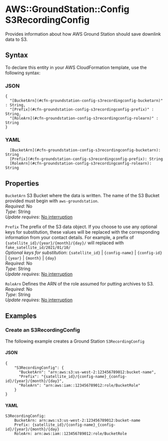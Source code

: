 # AWS::GroundStation::Config S3RecordingConfig<a name="aws-properties-groundstation-config-s3recordingconfig"></a>

 Provides information about how AWS Ground Station should save downlink data to S3\. 

## Syntax<a name="aws-properties-groundstation-config-s3recordingconfig-syntax"></a>

To declare this entity in your AWS CloudFormation template, use the following syntax:

### JSON<a name="aws-properties-groundstation-config-s3recordingconfig-syntax.json"></a>

```
{
  "[BucketArn](#cfn-groundstation-config-s3recordingconfig-bucketarn)" : String,
  "[Prefix](#cfn-groundstation-config-s3recordingconfig-prefix)" : String,
  "[RoleArn](#cfn-groundstation-config-s3recordingconfig-rolearn)" : String
}
```

### YAML<a name="aws-properties-groundstation-config-s3recordingconfig-syntax.yaml"></a>

```
  [BucketArn](#cfn-groundstation-config-s3recordingconfig-bucketarn): String
  [Prefix](#cfn-groundstation-config-s3recordingconfig-prefix): String
  [RoleArn](#cfn-groundstation-config-s3recordingconfig-rolearn): String
```

## Properties<a name="aws-properties-groundstation-config-s3recordingconfig-properties"></a>

`BucketArn`  <a name="cfn-groundstation-config-s3recordingconfig-bucketarn"></a>
 S3 Bucket where the data is written\. The name of the S3 Bucket provided must begin with `aws-groundstation`\.   
*Required*: No  
*Type*: String  
*Update requires*: [No interruption](https://docs.aws.amazon.com/AWSCloudFormation/latest/UserGuide/using-cfn-updating-stacks-update-behaviors.html#update-no-interrupt)

`Prefix`  <a name="cfn-groundstation-config-s3recordingconfig-prefix"></a>
 The prefix of the S3 data object\. If you choose to use any optional keys for substitution, these values will be replaced with the corresponding information from your contact details\. For example, a prefix of `{satellite_id}/{year}/{month}/{day}/` will replaced with `fake_satellite_id/2021/01/10/`   
*Optional keys for substitution*: `{satellite_id}` \| `{config-name}` \| `{config-id}` \| `{year}` \| `{month}` \| `{day}`   
*Required*: No  
*Type*: String  
*Update requires*: [No interruption](https://docs.aws.amazon.com/AWSCloudFormation/latest/UserGuide/using-cfn-updating-stacks-update-behaviors.html#update-no-interrupt)

`RoleArn`  <a name="cfn-groundstation-config-s3recordingconfig-rolearn"></a>
 Defines the ARN of the role assumed for putting archives to S3\.   
*Required*: No  
*Type*: String  
*Update requires*: [No interruption](https://docs.aws.amazon.com/AWSCloudFormation/latest/UserGuide/using-cfn-updating-stacks-update-behaviors.html#update-no-interrupt)

## Examples<a name="aws-properties-groundstation-config-s3recordingconfig--examples"></a>

### Create an S3RecordingConfig<a name="aws-properties-groundstation-config-s3recordingconfig--examples--Create_an_S3RecordingConfig"></a>

The following example creates a Ground Station `S3RecordingConfig`

#### JSON<a name="aws-properties-groundstation-config-s3recordingconfig--examples--Create_an_S3RecordingConfig--json"></a>

```
{
    "S3RecordingConfig": {
      "BucketArn": "arn:aws:s3:us-west-2:123456789012:bucket-name",
      "Prefix": "{satellite_id}/{config-name}_{config-id}/{year}/{month}/{day}",
      "RoleArn": "arn:aws:iam::123456789012:role/BucketRole"
    }
}
```

#### YAML<a name="aws-properties-groundstation-config-s3recordingconfig--examples--Create_an_S3RecordingConfig--yaml"></a>

```
S3RecordingConfig:
    BucketArn: arn:aws:s3:us-west-2:123456789012:bucket-name
    Prefix: {satellite_id}/{config-name}_{config-id}/{year}/{month}/{day}
    RoleArn: arn:aws:iam::123456789012:role/BucketRole
```